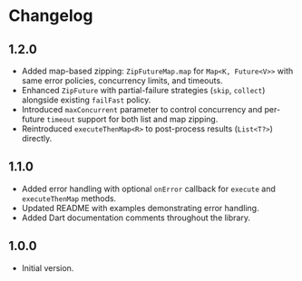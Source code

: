 # Changelog

## 1.2.0

- Added map-based zipping: `ZipFutureMap.map` for `Map<K, Future<V>>` with same error policies, concurrency limits, and timeouts.
- Enhanced `ZipFuture` with partial-failure strategies (`skip`, `collect`) alongside existing `failFast` policy.
- Introduced `maxConcurrent` parameter to control concurrency and per-future `timeout` support for both list and map zipping.
- Reintroduced `executeThenMap<R>` to post-process results (`List<T?>`) directly.

## 1.1.0

- Added error handling with optional `onError` callback for `execute` and `executeThenMap` methods.
- Updated README with examples demonstrating error handling.
- Added Dart documentation comments throughout the library.

## 1.0.0

- Initial version.